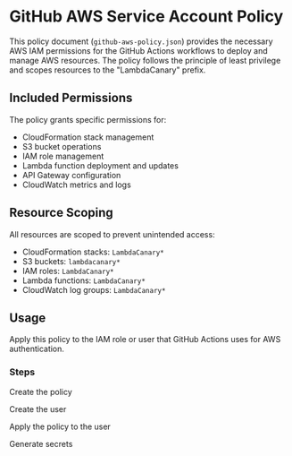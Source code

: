 # GitHub AWS Service Account Policy

This policy document (`github-aws-policy.json`) provides the necessary AWS IAM permissions for the GitHub Actions workflows to deploy and manage AWS resources. The policy follows the principle of least privilege and scopes resources to the "LambdaCanary" prefix.

## Included Permissions

The policy grants specific permissions for:
- CloudFormation stack management
- S3 bucket operations
- IAM role management
- Lambda function deployment and updates
- API Gateway configuration
- CloudWatch metrics and logs

## Resource Scoping

All resources are scoped to prevent unintended access:
- CloudFormation stacks: `LambdaCanary*`
- S3 buckets: `lambdacanary*`
- IAM roles: `LambdaCanary*`
- Lambda functions: `LambdaCanary*`
- CloudWatch log groups: `LambdaCanary*`

## Usage

Apply this policy to the IAM role or user that GitHub Actions uses for AWS authentication.

### Steps

Create the policy


Create the user


Apply the policy to the user

 
Generate secrets



